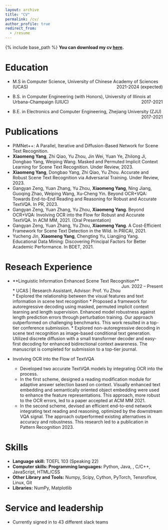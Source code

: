 ```yaml
---
layout: archive
title: "CV"
permalink: /cv/
author_profile: true
redirect_from:
  - /resume
---
```


{% include base_path %}
**You can download my cv [here]().**

Education
======
* <p style="text-align:left;">M.S in Computer Science, University of Chinese Academy of Sciences (UCAS)<span style="float:right;">2021-2024 (expected)</span></p>
* <p style="text-align:left;">B.S. in Computer Engineering (with Honors), University of Illinois at Urbana-Champaign (UIUC)<span style="float:right;">2017-2021</span></p>
* <p style="text-align:left;">B.E. in Electronics and Computer Engineering, Zhejiang University (ZJU)<span style="float:right;">2017-2021</span></p>

Publications
======
* PIMNet++: A Parallel, Iterative and Diffusion-Based Network for Scene Text Recognition.
* **Xiaomeng Yang**, Zhi Qiao, Yu Zhou, Jin Wei, Yuan Ye, Zhilong Ji, Dongbao Yang, Weiping Wang. Masked and Permuted Implicit Context Learning for Scene Text Recognition. Under Review, 2023.
* **Xiaomeng Yang**, Dongbao Yang, Zhi Qiao, Yu Zhou. Accurate and Robust Scene Text Recognition via Adversarial
Training. Under Review, 2023.
* Gangyan Zeng, Yuan Zhang, Yu Zhou, **Xiaomeng Yang**, Ning Jiang, Guoqing Zhao, Weiping Wang, Xu-Cheng Yin. Beyond OCR+VQA: Towards End-to-End Reading and Reasoning for Robust and Accurate TextVQA. In PR, 2023.
* Gangyan Zeng, Yuan Zhang, Yu Zhou, **Xiaomeng Yang**. Beyond OCR+VQA: Involving OCR into the Flow for Robust and Accurate TextVQA. In ACM MM, 2021. (Oral Presentation)
* Gangyan Zeng, Yuan Zhang, Yu Zhou, **Xiaomeng Yang**. A Cost-Efficient Framework for Scene Text Detection in the Wild. In PRICAI, 2021.
* Yucheng Jin, **Xiaomeng Yang**, Chengting Yu, Liangjing Yang. Educational Data Mining: Discovering Principal Factors for Better Academic Performance. In BDET, 2021.

Reseach Experience
======
* <p style="text-align:left;">**Linguistic Information Enhanced Scene Text Recognition**<span style="float:right;">Jun. 2022 – Present</span></p>
  * UCAS | Research Assistant, Advisor: Prof. Yu Zhou
  * Explored the relationship between the visual features and text information in scene text recognition
  * Proposed a framework for autoregressive decoding using masked, permuted implicit context learning and length supervision. Enhanced model robustness against length prediction errors through perturbation training. Our approach outperformed on challenging benchmarks. This work resulted in a top-tier conference submission.
  * Explored non-autoregressive decoding in scene text recognition as image-based conditional text generation. Utilized discrete diffusion with a small transformer decoder and easy-first decoding for enhanced bidirectional context awareness. The manuscript is completed for submission to a top-tier journal.

* Involving OCR into the Flow of TextVQA
  * Developed two accurate TextVQA models by integrating OCR into the process.
  * In the first scheme, designed a reading modification module for adaptive answer selection based on context. Visually enhanced text embedding and semantically oriented object embedding were used to enhance the feature representations. This approach, more robust to the OCR errors, led to a paper accepted at ACM MM 2021.
  * In the second scheme, devised an efficient end-to-end network integrating text reading and reasoning, optimized by the downstream VQA signal. The approach outperformed existing alternatives in accuracy and robustness. This research led to a publication in Pattern Recognition 2023.

Skills
======
* **Language skill:** TOEFL 103 (Speaking 22)
* **Computer skills: Programming languages:** Python, Java, , C/C++, JavaScript, HTML/CSS
* **Other Library and Tools:** Numpy, Scipy, Cython, PyTorch, Tensroflow, Linux, Git
* **Libraries:** NumPy, Matplotlib

  
Service and leadership
======
* Currently signed in to 43 different slack teams
